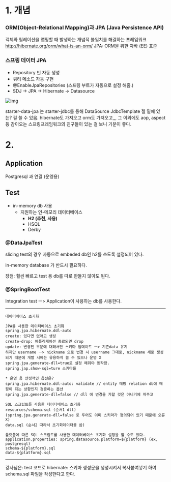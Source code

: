 # 1. 개념

### ORM(Object-Relational Mapping)과 JPA (Java Persistence API)

객체와 릴레이션을 맵핑할 때 발생하는 개념적 불일치를 해결하는 프레임워크
http://hibernate.org/orm/what-is-an-orm/
JPA: ORM을 위한 자바 (EE) 표준

### 스프링 데이터 JPA

- Repository 빈 자동 생성
- 쿼리 메소드 자동 구현
- @EnableJpaRepositories (스프링 부트가 자동으로 설정 해줌.)
- SDJ -> JPA -> Hibernate -> Datasource

![img](https://lh5.googleusercontent.com/ig8QawytDtqZk5hwqOwyhEUaPtHgks3BZblZKWSo7VQAe_g81TBIfgmL01CgHq3su4ZFnBNjcb-jhqegS06ptp_kvpLbTRO3TMOOPr-JNixC3dyMY4iAO34q4pKY9391V1xr3Sk4)

starter-data-jpa 는
starter-jdbc를 통해 DataSource JdbcTemplate 젤 밑에 있는? 걸 쓸 수 있음.
hibernate도 가져오고
orm도 가져오고,,,
그 이외에도 aop, aspect 등 감이오는 스프링프레임워크의 친구들이 있는 걸 보니 기분이 좋다.

# 2.

## Application

Postgresql 과 연결 (운영용)

## Test

- in-memory db 사용
  - 지원하는 인-메모리 데이터베이스
    - **H2 (추천, 사용)**	
    - HSQL
    - Derby

### @DataJpaTest

slicing test의 경우 자동으로 embeded db인 h2를 쓰도록 설정되어 있다.

in-memory database 가 반드시 필요하다.

장점: 훨씬 빠르고 test 용 db를 따로 만들지 않아도 된다.

### @SpringBootTest

Integration test ㅡ> Application이 사용하는 db를 사용한다.

------

```
데이터베이스 초기화

JPA를 사용한 데이터베이스 초기화
spring.jpa.hibernate.ddl-auto
create: 있다면 없애고 생성
create-drop: 애플리케이션 종료되면 drop
update: 변경된 부분에 대해서만 스키마 업데이트 ㅡ> 기존data 유지
하지만 username ㅡ> nickname 으로 변경 시 username 그대로, nickname 새로 생성되기 때문에 개발 시에는 유용하게 쓸 수 있으나 운영 X
spring.jpa.generate-dll=true로 설정 해줘야 동작함.
spring.jap.show-sql=ture 스키마를 

* 운영 용 안정적인 옵션은?
spring.jpa.hibernate.ddl-auto: validate // entity 매핑 relation db에 매핑이 되는 상황인지 검증하는 옵션
spring.jpa.generate-dll=false // dll 에 변경을 가할 것은 아니기에 꺼주고

SQL 스크립트를 사용한 데이터베이스 초기화
resources/schema.sql (순서1 dll) 
(spring.jpa.generate-dll=false 로 두어도 이미 스키마가 정의되어 있기 때문에 오류X)
data.sql (순서2 따라서 초기화데이터를 씀)

플랫폼에 따른 SQL 스크립트를 사용한 데이터베이스 초기화 설정을 할 수도 있다.
application.properties: spring.datasource.platform=${platform} (ex, postgresql)
schema-${platform}.sql
data-${platform}.sql

```

-----

강사님은: test 코드로 hibernate: 스키마 생성문을 생성시켜서 복사붙여넣기 하여 schema.sql 파일을 작성한다고 한다.